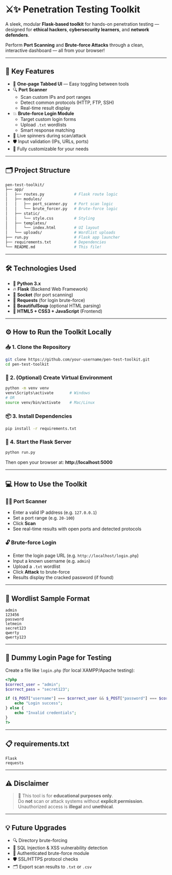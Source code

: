 # ⚔️✨ Penetration Testing Toolkit

A sleek, modular **Flask-based toolkit** for hands-on penetration testing — designed for **ethical hackers**, **cybersecurity learners**, and **network defenders**.

Perform **Port Scanning** and **Brute-force Attacks** through a clean, interactive dashboard — all from your browser!

---

## 🌟 Key Features

- 🎯 **One-page Tabbed UI** — Easy toggling between tools  
- 🔍 **Port Scanner**  
  - Scan custom IPs and port ranges  
  - Detect common protocols (HTTP, FTP, SSH)  
  - Real-time result display  
- 💥 **Brute-force Login Module**  
  - Target custom login forms  
  - Upload `.txt` wordlists  
  - Smart response matching  
- 🔁 Live spinners during scan/attack  
- 🛡️ Input validation (IPs, URLs, ports)  
- 🔧 Fully customizable for your needs  

---

## 🗂️ Project Structure

```bash
pen-test-toolkit/
├── app/
│   ├── routes.py             # Flask route logic
│   ├── modules/
│   │   ├── port_scanner.py   # Port scan logic
│   │   └── brute_forcer.py   # Brute-force logic
│   ├── static/
│   │   └── style.css         # Styling
│   ├── templates/
│   │   └── index.html        # UI layout
│   └── uploads/              # Wordlist uploads
├── run.py                    # Flask app launcher
├── requirements.txt          # Dependencies
└── README.md                 # This file!
```

---

## 🛠️ Technologies Used

- 🐍 **Python 3.x**
- 🔥 **Flask** (Backend Web Framework)
- 🔌 **Socket** (for port scanning)
- 📡 **Requests** (for login brute-force)
- 🧽 **BeautifulSoup** (optional HTML parsing)
- 🎨 **HTML5 + CSS3 + JavaScript** (Frontend)

---

## ⚙️ How to Run the Toolkit Locally

### 📥 1. Clone the Repository

```bash
git clone https://github.com/your-username/pen-test-toolkit.git
cd pen-test-toolkit
```

### 🧪 2. (Optional) Create Virtual Environment

```bash
python -m venv venv
venv\Scripts\activate       # Windows
# OR
source venv/bin/activate    # Mac/Linux
```

### 📦 3. Install Dependencies

```bash
pip install -r requirements.txt
```

### 🚀 4. Start the Flask Server

```bash
python run.py
```

Then open your browser at: **http://localhost:5000**

---

## 💻 How to Use the Toolkit

### 🕵️‍♂️ Port Scanner

- Enter a valid IP address (e.g. `127.0.0.1`)
- Set a port range (e.g. `20-100`)
- Click **Scan**
- See real-time results with open ports and detected protocols

### 🔓 Brute-force Login

- Enter the login page URL (e.g. `http://localhost/login.php`)
- Input a known username (e.g. `admin`)
- Upload a `.txt` wordlist
- Click **Attack** to brute-force
- Results display the cracked password (if found)

---

## 🧾 Wordlist Sample Format

```text
admin
123456
password
letmein
secret123
qwerty
qwerty123
```

---

## 🧪 Dummy Login Page for Testing

Create a file like `login.php` (for local XAMPP/Apache testing):

```php
<?php
$correct_user = "admin";
$correct_pass = "secret123";

if ($_POST["username"] === $correct_user && $_POST["password"] === $correct_pass) {
    echo "Login success";
} else {
    echo "Invalid credentials";
}
?>
```

---

## 📋 requirements.txt

```text
Flask
requests
```

---

## ⚠️ Disclaimer

> 🚨 This tool is for **educational purposes only**.  
> Do **not** scan or attack systems without **explicit permission**.  
> Unauthorized access is **illegal** and **unethical**.

---


## 💡 Future Upgrades

- 🔍 Directory brute-forcing  
- 🧬 SQL Injection & XSS vulnerability detection  
- 🔑 Authenticated brute-force module  
- 🛡️ SSL/HTTPS protocol checks  
- 🗂️ Export scan results to `.txt` or `.csv`  

